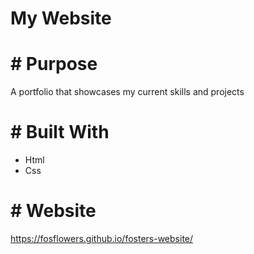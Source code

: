 # My Website

# # Purpose
A portfolio that showcases my current skills and projects

# # Built With
* Html
* Css

# # Website

https://fosflowers.github.io/fosters-website/

